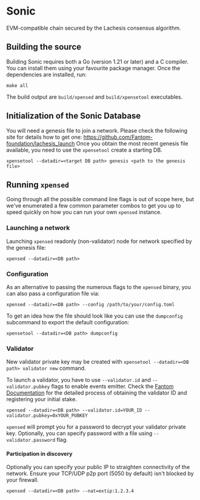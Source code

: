 # Sonic 

EVM-compatible chain secured by the Lachesis consensus algorithm.

## Building the source

Building Sonic requires both a Go (version 1.21 or later) and a C compiler. You can install
them using your favourite package manager. Once the dependencies are installed, run:

```shell
make all
```
The build output are ```build/xpensed``` and ```build/xpensetool``` executables.

## Initialization of the Sonic Database

You will need a genesis file to join a network. Please check the following
site for details how to get one: https://github.com/Fantom-foundation/lachesis_launch
Once you obtain the most recent genesis file available, you need to use the `xpensetool`
create a starting DB.

```shell
xpensetool --datadir=<target DB path> genesis <path to the genesis file>
```

## Running `xpensed`

Going through all the possible command line flags is out of scope here,
but we've enumerated a few common parameter combos to get you up to speed quickly
on how you can run your own `xpensed` instance.

### Launching a network

Launching `xpensed` readonly (non-validator) node for network specified by the genesis file:

```shell
xpensed --datadir=<DB path>
```

### Configuration

As an alternative to passing the numerous flags to the `xpensed` binary, you can also pass a
configuration file via:

```shell
xpensed --datadir=<DB path> --config /path/to/your/config.toml
```

To get an idea how the file should look like you can use the `dumpconfig` subcommand to
export the default configuration:

```shell
xpensetool --datadir=<DB path> dumpconfig
```

### Validator

New validator private key may be created with `xpensetool --datadir=<DB path> validator new` command.

To launch a validator, you have to use `--validator.id` and `--validator.pubkey` flags to enable 
events emitter. Check the [Fantom Documentation](https://docs.fantom.foundation) for the detailed process 
of obtaining the validator ID and registering your initial stake.

```shell
xpensed --datadir=<DB path> --validator.id=YOUR_ID --validator.pubkey=0xYOUR_PUBKEY
```

`xpensed` will prompt you for a password to decrypt your validator private key. Optionally, you can
specify password with a file using `--validator.password` flag.

#### Participation in discovery

Optionally you can specify your public IP to straighten connectivity of the network.
Ensure your TCP/UDP p2p port (5050 by default) isn't blocked by your firewall.

```shell
xpensed --datadir=<DB path> --nat=extip:1.2.3.4
```

